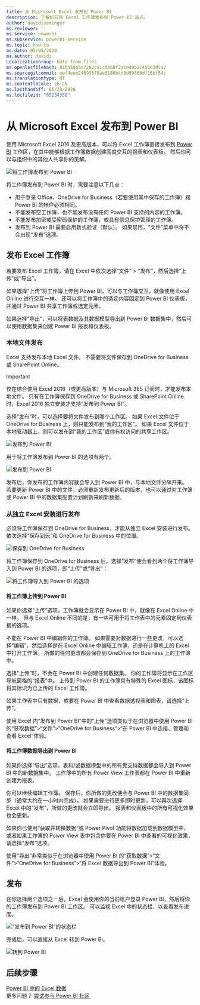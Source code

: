 ```yaml
---
title: 从 Microsoft Excel 发布到 Power BI
description: 了解如何将 Excel 工作簿发布到 Power BI 站点。
author: davidiseminger
ms.reviewer: ''
ms.service: powerbi
ms.subservice: powerbi-service
ms.topic: how-to
ms.date: 05/05/2020
ms.author: davidi
LocalizationGroup: Data from files
ms.openlocfilehash: 81ba595be7262c81cdb68f2a1ed052c45663d7a7
ms.sourcegitcommit: eef4eee24695570ae3186b4d8d99660df16bf54c
ms.translationtype: HT
ms.contentlocale: zh-CN
ms.lasthandoff: 06/23/2020
ms.locfileid: "85234358"
---
```

# <a name="publish-to-power-bi-from-microsoft-excel"></a>从 Microsoft Excel 发布到 Power BI
使用 Microsoft Excel 2016 及更高版本，可以将 Excel 工作簿直接发布到 [Power BI](https://powerbi.microsoft.com) 工作区，在其中能够根据工作簿数据创建高度交互的报表和仪表板。 然后你可以与组织中的其他人共享你的见解。

![将工作簿发布到 Power BI](media/service-publish-from-excel/pbi_uploadexport2.png)

将工作簿发布到 Power BI 时，需要注意以下几点：

* 用于登录 Office、OneDrive for Business（若要使用其中保存的工作簿）和 Power BI 的帐户必须相同。
* 不能发布空工作簿，也不能发布没有任何 Power BI 支持的内容的工作簿。
* 不能发布加密或受密码保护的工作簿，或具有信息保护管理的工作簿。
* 发布到 Power BI 需要启用新式验证（默认）。 如果禁用，“文件”菜单中将不会出现“发布”选项。

## <a name="publish-your-excel-workbook"></a>发布 Excel 工作簿
若要发布 Excel 工作簿，请在 Excel 中依次选择“文件” > “发布”，然后选择“上传”或“导出”。

如果选择“上传”将工作簿上传到 Power BI，可以与工作簿交互，就像使用 Excel Online 进行交互一样。 还可以将工作簿中的选定内容固定到 Power BI 仪表板，并通过 Power BI 共享工作簿或选定元素。

如果选择“导出”，可以将表数据及其数据模型导出到 Power BI 数据集中，然后可以使用数据集来创建 Power BI 报表和仪表板。

### <a name="local-file-publishing"></a>本地文件发布
Excel 支持发布本地 Excel 文件。 不需要将文件保存到 OneDrive for Business 或 SharePoint Online。

> [!IMPORTANT]
> 仅在结合使用 Excel 2016（或更高版本）与 Microsoft 365 订阅时，才能发布本地文件。 只有在工作簿保存到 OneDrive for Business 或 SharePoint Online 时，Excel 2016 独立安装才支持“发布到 Power BI”。
> 

选择“发布”时，可以选择要将文件发布到哪个工作区。 如果 Excel 文件位于 OneDrive for Business 上，则只能发布到“我的工作区”。 如果 Excel 文件位于本地驱动器上，则可以发布到“我的工作区”或你有权访问的共享工作区。

![发布到 Power BI](media/service-publish-from-excel/pbi_choose_workspace.png)

用于将工作簿发布到 Power BI 的选项有两个。

![发布到 Power BI](media/service-publish-from-excel/pbi_uploadexport3.png)

发布后，你发布的工作簿内容就会导入到 Power BI 中，与本地文件分隔开来。 若要更新 Power BI 中的文件，必须重新发布更新后的版本，也可以通过对工作簿或 Power BI 中的数据集配置计划刷新来刷新数据。

### <a name="publishing-from-a-standalone-excel-installation"></a>从独立 Excel 安装进行发布
必须将工作簿保存到 OneDrive for Business，才能从独立 Excel 安装进行发布。 依次选择“保存到云”和 OneDrive for Business 中的位置。

![保存到 OneDrive for Business](media/service-publish-from-excel/pbi_savetoonedrive2.png)

将工作簿保存到 OneDrive for Business 后，选择“发布”便会看到两个将工作簿导入到 Power BI 的选项，即“上传”或“导出”：

![将工作簿导入到 Power BI 的选项](media/service-publish-from-excel/pbi_uploadexport2.png)

#### <a name="upload-your-workbook-to-power-bi"></a>将工作簿上传到 Power BI
如果你选择“上传”选项，工作簿就会显示在 Power BI 中，就像在 Excel Online 中一样。 但与 Excel Online 不同的是，有一些可用于将工作表中的元素固定到仪表板的选项。

不能在 Power BI 中编辑你的工作簿。 如果需要对数据进行一些更改，可以选择“编辑”，然后选择是在 Excel Online 中编辑工作簿，还是在计算机上的 Excel 中打开工作簿。 所做的任何更改都会保存到 OneDrive for Business 上的工作簿中。

选择“上传”时，不会在 Power BI 中创建任何数据集。 你的工作簿将显示在工作区导航窗格的“报表”中。 上传到 Power BI 的工作簿具有特殊的 Excel 图标，该图标将其标识为已上传的 Excel 工作簿。

如果工作表中只有数据，或要在 Power BI 中查看数据透视表和图表，请选择“上传”。

使用 Excel 内“发布到 Power BI”中的“上传”选项类似于在浏览器中使用 Power BI 的“获取数据”>“文件”>“OneDrive for Business”>“在 Power BI 中连接、管理和查看 Excel”体验。

#### <a name="export-workbook-data-to-power-bi"></a>将工作簿数据导出到 Power BI
如果你选择“导出”选项，表和/或数据模型中的所有受支持数据都会导入到 Power BI 中的新数据集中。 工作簿中的所有 Power View 工作表都在 Power BI 中重新创建为报表。

你可以继续编辑工作簿。 保存后，你所做的更改便会与 Power BI 中的数据集同步（通常大约在一小时内完成）。 如果需要进行更多即时更新，可以再次选择 Excel 中的“发布”，所做的更改就会立即导出。 报表和仪表板中的所有可视化效果也会更新。

如果你已使用“获取并转换数据”或 Power Pivot 功能将数据加载到数据模型中，或者如果工作簿的 Power View 表中包含你要在 Power BI 中查看的可视化效果，请选择“发布”选项。

使用“导出”非常类似于在浏览器中使用 Power BI 的“获取数据”>“文件”>“OneDrive for Business”>“将 Excel 数据导出到 Power BI”体验。

## <a name="publishing"></a>发布
在你选择两个选项之一后，Excel 会使用你的当前帐户登录 Power BI，然后将你的工作簿发布到 Power BI 工作区。 可以监视 Excel 中的状态栏，以查看发布进度。

![“发布到 Power BI”的状态栏](media/service-publish-from-excel/pbi_publishingstatus.png)

完成后，可以直接从 Excel 转到 Power BI。

![转到 Power BI](media/service-publish-from-excel/pbi_gotopbi.png)

## <a name="next-steps"></a>后续步骤
[Power BI 中的 Excel 数据](service-excel-workbook-files.md)  
更多问题？ [尝试参与 Power BI 社区](https://community.powerbi.com/)


